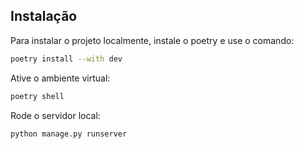 ## Instalação

Para instalar o projeto localmente, instale o poetry e use o comando:

```bash 
poetry install --with dev
```

Ative o  ambiente virtual:

```bash
poetry shell
```

Rode o servidor local:

```bash
python manage.py runserver
```